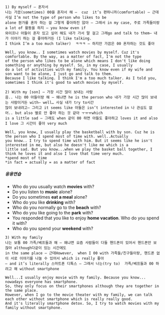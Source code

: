 ```
1) By myself – 혼자서
나는 가끔(sometimes) 00을 혼자서 해 –  cuz  it’s 편하니까(comfortable) – 근데 사실 I’m not the type of person who likes to be
alone 뭔가를 혼자 하는 걸 그렇게 좋아하진 않아 – 그래서 in my case, 주로 가족들이랑 a lot of 활동을 하지 – you know even if
와이프나 아들이 혼자 있고 싶어 해도 내가 가서 말 걸고 그래go and talk to them– 내가 이야기 하는 걸 좋아하거든 (I like talking.
I think I’m a too much talker)  ㅋㅋㅋ – 하지만 가끔은 00 혼자하는 것도 좋아  

Well, you know.. I sometimes watch movies by myself. Cuz it's comfortable. By the way, as a matter of fact, I'm not the type
of the person who likes to be alone which means I don't like doing something or anything by myself. So, in my case, I usually
do a lot of activities with my family. You know even if my wife and son want to be alone, I just go and talk to them.
Because I like talking. I think I'm a too much talker. As I told you, sometimes I think it's good to watch movies by myself.  
```
```
2) With my [son] – 가장 시간 많이 보내는 사람
음.. 나는 00 아들이랑 해 – 왜냐면 he is the person who 내가 가장 시간 많이 보내는 사람이거든 with– well… 사실 내가 try to시간  
많이 보내려고– 그리고 it seems like 아들은 isn’t interested in 나 관심도 없어.. but also 별로 안 좋아 하는 것 같아 ㅜㅠㅠwhich  
is a little sad – 그래도 when 같이 00 하면 아들도 좋아하고 loves it and also I love 그 시간이 좋아 very much   

Well, you know, I usually play the basketball with by son. Cuz he is the person who I spend most of time with. well..Actually
you know.. I try to spend time with him. But it seems like he isn't interested in me, but also he doesn't like me which is a
little sad. But you know...when we play the basket ball together, I think he loves it and also I love that time very much.
*spend most of time
*in fact = actually = as a matter of fact
```
##### 응용연습  
- Who do you usually watch **movies** with?
- Do you listen to **music** alone?
- Do you sometimes **eat a meal** alone?
- Who do you like **drinking** with?
- Who do you normally go to the **beach** with?
- Who do you like going to the **park** with?
- You responded that you like to enjoy **home vacation**. Who do you spend it with?
- Who do you spend your **weekend** with?
```
3) With my family
나는 보통 00 가족/베프들과 해 – 왜냐면 요즘 사람들이 다들 핸드폰이 있어서 핸드폰만 보잖아 although다같이 있는 시간에도
in the same place – 근데However,  when I 00 with 가족들/친구들이랑, 핸드폰 없이 서로 이야기를 나눌 수 있어서 which is really 좋아  
– and it’s literally 스마트폰 디톡스 – 그래서 나는(try to)  가족/베프들과 00 하려고 해 without smartphone

Well...I usually enjoy movie with my family. Because you know... nowadays everyone has smartphone.
So, they only focus on their smartphones although they are together in the same place.
However, when I go to the movie theater with my family, we can talk each other without smartphone which is really really good.  
And it's literally smartphone detox. So, I try to watch movies with my family without smartphone.

```
